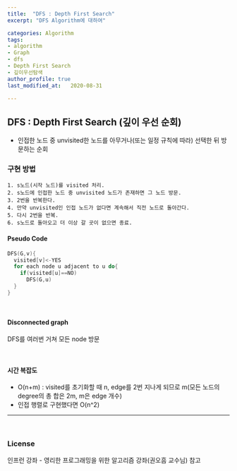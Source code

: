 ```yaml
---
title:  "DFS : Depth First Search"
excerpt: "DFS Algorithm에 대하여"

categories: Algorithm
tags:
- algorithm
- Graph
- dfs
- Depth First Search
- 깊이우선탐색
author_profile: true
last_modified_at:   2020-08-31

---
```


## DFS : Depth First Search (깊이 우선 순회)

- 인접한 노드 중 unvisited한 노드를 아무거나(또는 일정 규칙에 따라) 선택한 뒤 방문하는 순회
  <br>

### 구현 방법

```
1. s노드(시작 노드)를 visited 처리.
2. s노드에 인접한 노드 중 unvisited 노드가 존재하면 그 노드 방문.
3. 2번을 반복한다.
4. 만약 unvisited인 인접 노드가 없다면 계속해서 직전 노드로 돌아간다.
5. 다시 2번을 반복.
6. s노드로 돌아오고 더 이상 갈 곳이 없으면 종료.
```

#### Pseudo Code

```c
DFS(G,v){
  visited[v]<-YES
  for each node u adjacent to u do{
    if(visited[u]==NO)
      DFS(G,u)
  }
}
```

<br>

#### Disconnected graph

DFS를 여러번 거쳐 모든 node 방문

<br>

#### 시간 복잡도

+ O(n+m) : visited를 초기화할 때 n, edge를 2번 지나게 되므로 m(모든 노드의 degree의 총 합은 2m, m은 edge 개수)
+ 인접 행렬로 구현했다면 O(n^2)
  <br>

---

<br>

### License

인프런 강좌 - 영리한 프로그래밍을 위한 알고리즘 강좌(권오흠 교수님) 참고
<br>
<br>
